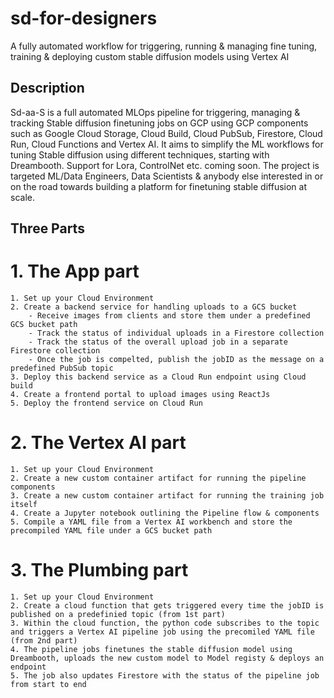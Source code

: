 # sd-for-designers
A fully automated workflow for triggering, running &amp; managing fine tuning, training &amp; deploying custom stable diffusion models using Vertex AI

## Description

Sd-aa-S is a full automated MLOps pipeline for triggering, managing & tracking Stable diffusion finetuning jobs on GCP using GCP components such as Google Cloud Storage, Cloud Build, Cloud PubSub, Firestore, Cloud Run, Cloud Functions and Vertex AI. It aims to simplify the ML workflows for tuning Stable diffusion using different techniques, starting with Dreambooth. Support for Lora, ControlNet etc. coming soon. The project is targeted ML/Data Engineers, Data Scientists & anybody else interested in or on the road towards building a platform for finetuning stable diffusion at scale. 

## Three Parts

# 1. The App part

    1. Set up your Cloud Environment
    2. Create a backend service for handling uploads to a GCS bucket
        - Receive images from clients and store them under a predefined GCS bucket path
        - Track the status of individual uploads in a Firestore collection
        - Track the status of the overall upload job in a separate Firestore collection 
        - Once the job is compelted, publish the jobID as the message on a predefined PubSub topic
    3. Deploy this backend service as a Cloud Run endpoint using Cloud build
    4. Create a frontend portal to upload images using ReactJs
    5. Deploy the frontend service on Cloud Run

# 2. The Vertex AI part

    1. Set up your Cloud Environment
    2. Create a new custom container artifact for running the pipeline components
    3. Create a new custom container artifact for running the training job itself 
    4. Create a Jupyter notebook outlining the Pipeline flow & components
    5. Compile a YAML file from a Vertex AI workbench and store the precompiled YAML file under a GCS bucket path

 
# 3. The Plumbing part

    1. Set up your Cloud Environment
    2. Create a cloud function that gets triggered every time the jobID is published on a predefinied topic (from 1st part)
    3. Within the cloud function, the python code subscribes to the topic and triggers a Vertex AI pipeline job using the precomiled YAML file (from 2nd part)
    4. The pipeline jobs finetunes the stable diffusion model using Dreambooth, uploads the new custom model to Model registy & deploys an endpoint
    5. The job also updates Firestore with the status of the pipeline job from start to end